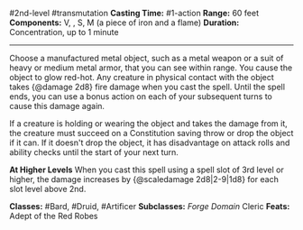 #2nd-level #transmutation
**Casting Time:** #1-action
**Range:** 60 feet
**Components:** V, , S, M (a piece of iron and a flame)
**Duration:** Concentration, up to 1 minute

---

Choose a manufactured metal object, such as a metal weapon or a suit of heavy or medium metal armor, that you can see within range. You cause the object to glow red-hot. Any creature in physical contact with the object takes {@damage 2d8} fire damage when you cast the spell. Until the spell ends, you can use a bonus action on each of your subsequent turns to cause this damage again.

If a creature is holding or wearing the object and takes the damage from it, the creature must succeed on a Constitution saving throw or drop the object if it can. If it doesn't drop the object, it has disadvantage on attack rolls and ability checks until the start of your next turn.

**At Higher Levels**
When you cast this spell using a spell slot of 3rd level or higher, the damage increases by {@scaledamage 2d8|2-9|1d8} for each slot level above 2nd.

**Classes:** #Bard, #Druid, #Artificer
**Subclasses:** *Forge Domain* Cleric
**Feats:** Adept of the Red Robes
